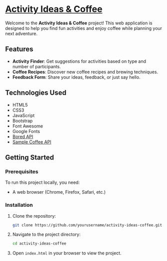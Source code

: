 # [Activity Ideas & Coffee](https://activityandcoffee.netlify.app/)

Welcome to the **Activity Ideas & Coffee** project! This web application is designed to help you find fun activities and enjoy coffee while planning your next adventure.

## Features

- **Activity Finder**: Get suggestions for activities based on type and number of participants.
- **Coffee Recipes**: Discover new coffee recipes and brewing techniques.
- **Feedback Form**: Share your ideas, feedback, or just say hello.

## Technologies Used

- HTML5
- CSS3
- JavaScript
- Bootstrap
- Font Awesome
- Google Fonts
- [Bored API](https://bored-api.appbrewery.com/)
- [Sample Coffee API](https://sampleapis.com/api-list/coffee)

## Getting Started

### Prerequisites

To run this project locally, you need:

- A web browser (Chrome, Firefox, Safari, etc.)

### Installation

1. Clone the repository:

    ```bash
    git clone https://github.com/yourusername/activity-ideas-coffee.git
    ```

2. Navigate to the project directory:

    ```bash
    cd activity-ideas-coffee
    ```

3. Open `index.html` in your browser to view the project.


